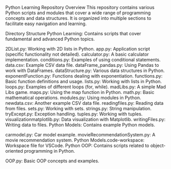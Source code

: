 Python Learning Repository
Overview
This repository contains various Python scripts and modules that cover a wide range of programming concepts and data structures. It is organized into multiple sections to facilitate easy navigation and learning.

Directory Structure
Python Learning: Contains scripts that cover fundamental and advanced Python topics.

2DList.py: Working with 2D lists in Python.
app.py: Application script (specific functionality not detailed).
calculator.py: A basic calculator implementation.
conditions.py: Examples of using conditional statements.
data.csv: Example CSV data file.
dataFrame_pandas.py: Using Pandas to work with DataFrames.
dataStructure.py: Various data structures in Python.
exponentFunction.py: Functions dealing with exponentiation.
functions.py: Basic function definitions and usage.
lists.py: Working with lists in Python.
loops.py: Examples of different loops (for, while).
madLibs.py: A simple Mad Libs game.
maps.py: Using the map function in Python.
math.py: Basic mathematical operations.
modules.py: Using modules in Python.
newdata.csv: Another example CSV data file.
readingfiles.py: Reading data from files.
sets.py: Working with sets.
strings.py: String manipulation.
tryExcept.py: Exception handling.
tuples.py: Working with tuples.
visualizationmatplotlib.py: Data visualization with Matplotlib.
writingFiles.py: Writing data to files.
Python Models: Contains example Python models.

carmodel.py: Car model example.
movieRecommendationSystem.py: A movie recommendation system.
Python Models.code-workspace: Workspace file for VSCode.
Python OOP: Contains scripts related to object-oriented programming in Python.

OOP.py: Basic OOP concepts and examples.
